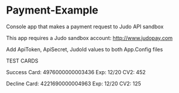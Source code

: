 # Payment-Example

Console app that makes a payment request to Judo API sandbox

This app requires a Judo sandbox account: http://www.judopay.com

Add ApiToken, ApiSecret, JudoId values to both App.Config files

TEST CARDS

Success
Card: 4976000000003436
Exp: 12/20
CV2: 452

Decline
Card: 4221690000004963
Exp: 12/20
CV2: 125
